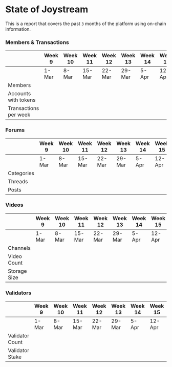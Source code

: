 # State of Joystream

This is a report that covers the past `3` months of the platform using on-chain information.


### Members & Transactions

|                       | Week 9 | Week 10 | Week 11 | Week 12 | Week 13 | Week 14 | Week 15 | Week 16 | Week 17 | Week 18 | Week 19 |
|-----------------------|--------|---------|---------|---------|---------|---------|---------|---------|---------|---------|---------|
|                       | 1-Mar  | 8-Mar   | 15-Mar  | 22-Mar  | 29-Mar  | 5-Apr   | 12-Apr  | 19-Apr  | 26-Apr  | 3-May   | 10-May  |
| Members               |        |         |         |         |         |         |         |         |         |         |         |
| Accounts with tokens  |        |         |         |         |         |         |         |         |         |         |         |
| Transactions per week |        |         |         |         |         |         |         |         |         |         |         |


### Forums

|               | Week 9 | Week 10 | Week 11 | Week 12 | Week 13 | Week 14 | Week 15 | Week 16 | Week 17 | Week 18 | Week 19 |
|---------------|--------|---------|---------|---------|---------|---------|---------|---------|---------|---------|---------|
|               | 1-Mar  | 8-Mar   | 15-Mar  | 22-Mar  | 29-Mar  | 5-Apr   | 12-Apr  | 19-Apr  | 26-Apr  | 3-May   | 10-May  |
| Categories    |        |         |         |         |         |         |         |         |         |         |         |
| Threads       |        |         |         |         |         |         |         |         |         |         |         |
| Posts         |        |         |         |         |         |         |         |         |         |         |         |

### Videos

|              | Week 9 | Week 10 | Week 11 | Week 12 | Week 13 | Week 14 | Week 15 | Week 16 | Week 17 | Week 18 | Week 19 |
|--------------|--------|---------|---------|---------|---------|---------|---------|---------|---------|---------|---------|
|              | 1-Mar  | 8-Mar   | 15-Mar  | 22-Mar  | 29-Mar  | 5-Apr   | 12-Apr  | 19-Apr  | 26-Apr  | 3-May   | 10-May  |
| Channels     |        |         |         |         |         |         |         |         |         |         |         |
| Video Count  |        |         |         |         |         |         |         |         |         |         |         |
| Storage Size |        |         |         |         |         |         |         |         |         |         |         |


### Validators
|                 | Week 9 | Week 10 | Week 11 | Week 12 | Week 13 | Week 14 | Week 15 | Week 16 | Week 17 | Week 18 | Week 19 |
|-----------------|--------|---------|---------|---------|---------|---------|---------|---------|---------|---------|---------|
|                 | 1-Mar  | 8-Mar   | 15-Mar  | 22-Mar  | 29-Mar  | 5-Apr   | 12-Apr  | 19-Apr  | 26-Apr  | 3-May   | 10-May  |
| Validator Count |        |         |         |         |         |         |         |         |         |         |         |
| Validator Stake |        |         |         |         |         |         |         |         |         |         |         |